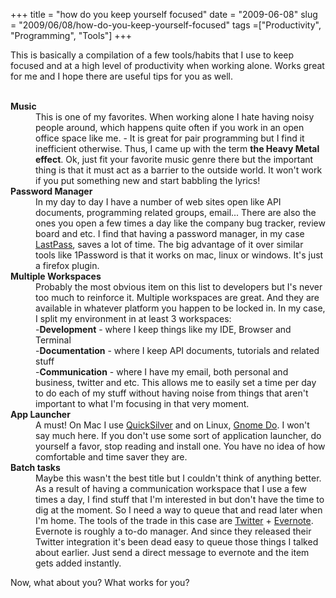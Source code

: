 +++ 
title = "how do you keep yourself focused"
date = "2009-06-08"
slug = "2009/06/08/how-do-you-keep-yourself-focused"
tags =["Productivity", "Programming", "Tools"]
+++

<p>
This is basically a compilation of a few tools/habits that I use to keep focused and at a high level of productivity when working alone. Works great for me and I hope there are useful tips for you as well.<br><br><dl> <dt><strong>Music</strong></dt> <dd>This is one of my favorites. When working alone I hate having noisy people around, which happens quite often if you work in an open office space like me. - It is great for pair programming but I find it inefficient otherwise. Thus, I came up with the term <strong>the Heavy Metal effect</strong>. Ok, just fit your favorite music genre there but the important thing is that it must act as a barrier to the outside world. It won't work if you put something new and start babbling the lyrics!</dd> <dt><strong>Password Manager</strong></dt> <dd>In my day to day I have a number of web sites open like API documents, programming related groups, email... There are also the ones you open a few times a day like the company bug tracker, review board and etc. I find that having a password manager, in my case <a href="https://lastpass.com/" target="_blank">LastPass</a>, saves a lot of time. The big advantage of it over similar tools like 1Password is that it works on mac, linux or windows. It's just a firefox plugin.</dd> <dt><strong>Multiple Workspaces</strong></dt> <dd>Probably the most obvious item on this list to developers but I's never too much to reinforce it. Multiple workspaces are great. And they are available in whatever platform you happen to be locked in. In my case, I split my environment in at least 3 workspaces:<br>-<strong>Development</strong> - where I keep things like my IDE, Browser and Terminal<br>-<strong>Documentation</strong> - where I keep API documents, tutorials and related stuff<br>-<strong>Communication</strong> - where I have my email, both personal and business, twitter and etc. This allows me to easily set a time per day to do each of my stuff without having noise from things that aren't important to what I'm focusing in that very moment. </dd> <dt><strong>App Launcher</strong></dt> <dd>A must! On Mac I use <a href="http://www.versiontracker.com/dyn/moreinfo/macosx/22549" target="_blank">QuickSilver</a> and on Linux, <a href="http://do.davebsd.com/release.shtml" target="_blank">Gnome Do</a>. I won't say much here. If you don't use some sort of application launcher, do yourself a favor, stop reading and install one. You have no idea of how comfortable and time saver they are.</dd> <dt><strong>Batch tasks</strong></dt> <dd>Maybe this wasn't the best title but I couldn't think of anything better.<br>As a result of having a communication workspace that I use a few times a day, I find stuff that I'm interested in but don't have the time to dig at the moment. So I need a way to queue that and read later when I'm home. The tools of the trade in this case are <a href="http://www.twitter.com" target="_blank">Twitter</a> + <a href="http://blog.evernote.com/2009/04/14/evernote_twitter/" target="_blank">Evernote</a>.<br>Evernote is roughly a to-do manager. And since they released their Twitter integration it's been dead easy to queue those things I talked about earlier. Just send a direct message to evernote and the item gets added instantly. </dd> </dl>Now, what about you? What works for you?
</p>

